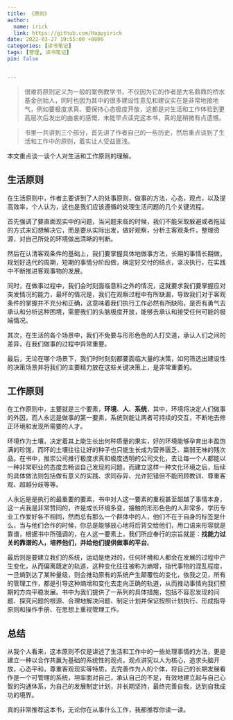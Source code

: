 ```yaml
---
title: 《原则》
author:
  name: irick
  link: https://github.com/Happyirick
date: 2022-03-27 19:55:00 +0800
categories: [读书笔记]
tags: [管理, 读书笔记]
pin: false


---
```


<!-- toc -->

> 很难将原则定义为一般的案例教学书，不仅因为它的作者是大名鼎鼎的桥水基金创始人，同时也因为其中的很多建设性意见和建议实在是非常地接地气，例如要极度求真、要保持心态极度开放，这都是对生活和工作体验到更高层次后发出的由衷的感慨，未能早点读完这本书，真的是稍微有点遗憾。

> 书里一共讲到三个部分，首先讲了作者自己的一些历史，然后重点谈到了生活和工作中的原则，着实让人受益匪浅。

本文重点谈一谈个人对生活和工作原则的理解。

## 生活原则

在生活原则中，作者主要讲到了人的处事原则，做事的方法，心态，观点，以及提高效率，个人认为，这也是我们应该遵循的处理生活问题的几个关键流程。

首先强调了要直面现实中的问题，当问题来临的时候，我们不能采取躲避或者拖延的方式来幻想解决它，而是要从实际出发，做好观察，分析主客观条件，整理资源，对自己所处的环境做出清晰的判断。

然后在认清客观条件的基础上，我们要掌握具体地做事方法，长期的事情长期做，规划好迭代的周期，短期的事情分阶段做，确定好交付的结点，坚决执行，在实践中不断推进客观事物的发展。

同时，在做事过程中，我们会时刻面临意料之外的情况，这就要求我们要掌握应对突发情况的能力，最坏的情况是，我们在观察过程中有所缺漏，导致我们对于客观条件的掌握并不充分和正确，这意味着我们执行工作必然有所缺陷，是否有勇气去承认和分析这种困境，需要我们的头脑极度开放，能够去承认和接受任何可能的极端情况。

其次，在生活的各个场景中，我们不免要与形形色色的人打交道，承认人们之间的差异，在我们做事的过程中异常重要。

最后，无论在哪个场景下，我们时时刻刻都要面临大量的决策，如何筛选出建设性的决策场景并将我们的主要精力放在这些关键决策上，是非常重要的。

## 工作原则

在工作原则中，主要就是三个要素，__环境__、__人__、__系统__，其中，环境将决定人们做事的外因，而人永远是做事的第一要素，系统则能让两者可持续的交互，不断地去修正环境和发现所需要的人才。

环境作为土壤，决定着其上能生长出何种质量的果实，好的环境能够孕育出丰盈饱满的珍馐，而坏的土壤往往让好的种子也只能生长成为营养匮乏、羸弱无味的残次品。在书中，推崇公司推行极度求真和极度透明的公司文化，去让每一个人都能以一种非常职业的态度去畅谈自己发现的问题，而建立这样一种文化环境之后，后续的具体做法则包括做有意义的实践、求同存异、允许犯错但不能罔顾教训、尊重客观、超越分歧等等。

人永远是是执行的最重要的要素，书中对人这一要素的重视甚至超越了事情本身，这一点我是非常赞同的，许是成长环境多变，接触的形形色色的人非常多，学历专业工作爱好各不相同，然而总有那么一个群体中的人，他们不在于自身的标签是什么，当与他们合作的时候，你总是能够放心地将后背交给他们，用口语来形容就是靠谱，根据书中所强调的，在人这一要素上，我们所应奉行的宗旨就是：__找能力过关的靠谱的人，培养他们，并给他们提供做事的平台__。

最后则是要建立我们的系统，运动是绝对的，任何环境和人都会在发展的过程中产生变化，从而偏离既定的轨道，这种变化往往被称为熵增，指代事物的混乱程度，一旦熵到达了某种量级，则会推动原有的系统产生颠覆性的变化，依我之见，所有的管理工作，都是引导这种熵增和变化去走向正确的轨道，从而推动事情向我们预期的方向平稳发展。书中为我们提供了一系列的具体措施，包括不容忍发现的问题、探究问题的根源、合理地解决问题、制定计划并保证按照计划执行、形成指导原则和操作手册、在思想上重视管理工作。

## 总结

从我个人看来，这本原则不仅是讲述了生活和工作中的一些处理事情的方法，更是建立一种以合作共赢为基础的系统性的观点，观点讲究以人为核心，追求头脑开放，心态平和，尊重客观现实等特质，去完善作为人的个体，将自己的长期发展看作是一个可管理的系统，坦率面对自己，承认自己的不足，有效地建立起与自己心智的沟通体系，为自己的发展制定计划，并长期坚持，最终完善自我，达到自我成功的境界。

真的非常推荐这本书，无论你在从事什么工作，我都推荐你读一读。

<!-- endtoc -->